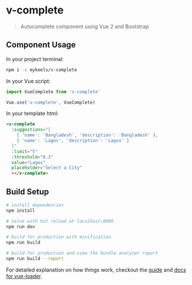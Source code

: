 # v-complete

> Autocomplete component using Vue 2 and Bootstrap

## Component Usage

In your project terminal:

```bash
npm i -s mykeels/v-complete
```

In your Vue script:

```js
import VueComplete from 'v-complete'

Vue.use('v-complete', VueComplete)
```

In your template html:

```html
<v-complete
  :suggestions="[
    { 'name': 'Bangladesh', 'description': 'Bangladesh' },
    { 'name': 'Lagos', 'description': 'Lagos' }
  ]"
  :limit="5"
  :threshold="0.3"
  value="Lagos"
  placeholder="Select a City"
  ></v-complete>
```

## Build Setup

``` bash
# install dependencies
npm install

# serve with hot reload at localhost:8080
npm run dev

# build for production with minification
npm run build

# build for production and view the bundle analyzer report
npm run build --report
```

For detailed explanation on how things work, checkout the [guide](http://vuejs-templates.github.io/webpack/) and [docs for vue-loader](http://vuejs.github.io/vue-loader).
